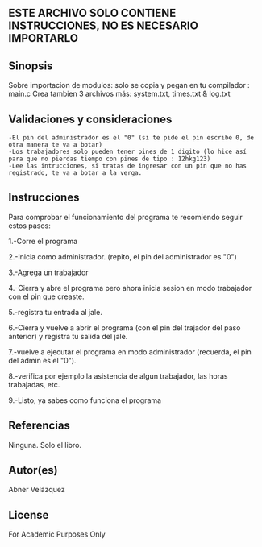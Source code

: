 ## ESTE ARCHIVO SOLO CONTIENE INSTRUCCIONES, NO ES NECESARIO IMPORTARLO

## Sinopsis

Sobre importacion de modulos: solo se copia y pegan en tu compilador : main.c
Crea tambien 3 archivos más: system.txt, times.txt & log.txt

    
## Validaciones y consideraciones

    -El pin del administrador es el "0" (si te pide el pin escribe 0, de otra manera te va a botar)
    -Los trabajadores solo pueden tener pines de 1 digito (lo hice así para que no pierdas tiempo con pines de tipo : 12hkg123)
    -Lee las intrucciones, si tratas de ingresar con un pin que no has registrado, te va a botar a la verga. 


## Instrucciones

Para comprobar el funcionamiento del programa te recomiendo seguir estos pasos: 

1.-Corre el programa

2.-Inicia como administrador. (repito, el pin del administrador es "0")

3.-Agrega un trabajador 

4.-Cierra y abre el programa pero ahora inicia sesion en modo trabajador con el pin que creaste.

5.-registra tu entrada al jale.

6.-Cierra y vuelve a abrir el programa (con el pin del trajador del paso anterior) y registra tu salida del jale.

7.-vuelve a ejecutar el programa en modo administrador (recuerda, el pin del admin es el "0").

8.-verifica por ejemplo la asistencia de algun trabajador, las horas trabajadas, etc. 

9.-Listo, ya sabes como funciona el programa

## Referencias

Ninguna. Solo el libro. 

## Autor(es)
Abner Velázquez

## License
For Academic Purposes Only
